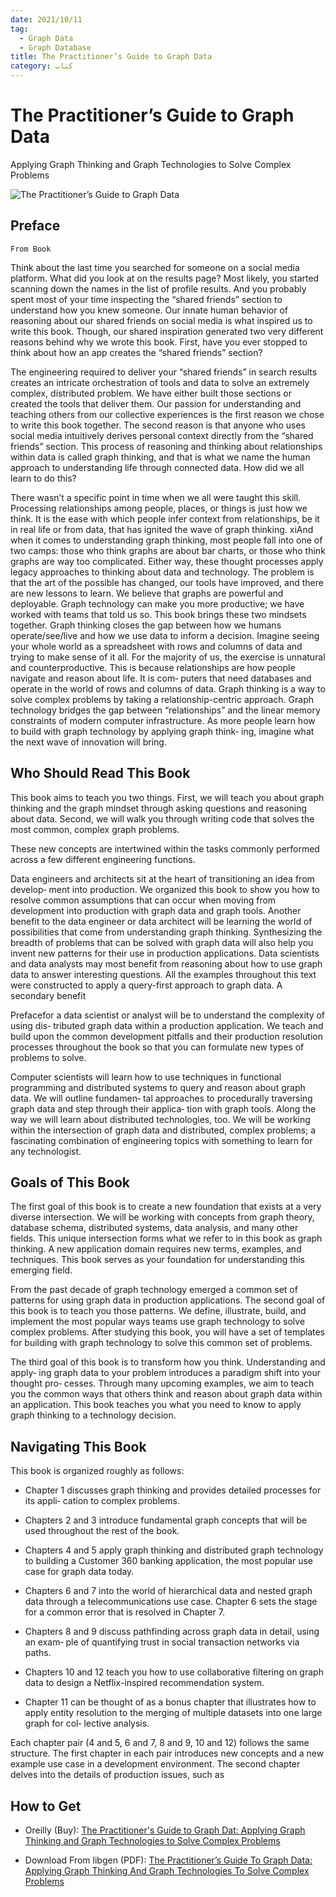 ```yaml
---
date: 2021/10/11
tag:
  - Graph Data
  - Graph Database
title: The Practitioner’s Guide to Graph Data
category: کتاب
---
```


# The Practitioner’s Guide to Graph Data

Applying Graph Thinking and Graph Technologies to Solve Complex Problems

<div class="ltr">

![The Practitioner’s Guide to Graph Data](/content/The-Practitioners-Guide-To-Graph-Data.png)

## Preface

`From Book`

Think about the last time you searched for someone on a social media platform.
What did you look at on the results page?
Most likely, you started scanning down the names in the list of profile results. And
you probably spent most of your time inspecting the “shared friends” section to
understand how you knew someone.
Our innate human behavior of reasoning about our shared friends on social media is
what inspired us to write this book. Though, our shared inspiration generated two
very different reasons behind why we wrote this book.
First, have you ever stopped to think about how an app creates the “shared friends”
section?

The engineering required to deliver your “shared friends” in search results creates an
intricate orchestration of tools and data to solve an extremely complex, distributed
problem. We have either built those sections or created the tools that deliver them.
Our passion for understanding and teaching others from our collective experiences is
the first reason we chose to write this book together.
The second reason is that anyone who uses social media intuitively derives personal
context directly from the “shared friends” section. This process of reasoning and
thinking about relationships within data is called graph thinking, and that is what we
name the human approach to understanding life through connected data.
How did we all learn to do this?

There wasn’t a specific point in time when we all were taught this skill. Processing
relationships among people, places, or things is just how we think.
It is the ease with which people infer context from relationships, be it in real life or
from data, that has ignited the wave of graph thinking.
xiAnd when it comes to understanding graph thinking, most people fall into one of two
camps: those who think graphs are about bar charts, or those who think graphs are
way too complicated. Either way, these thought processes apply legacy approaches to
thinking about data and technology. The problem is that the art of the possible has
changed, our tools have improved, and there are new lessons to learn.
We believe that graphs are powerful and deployable. Graph technology can make you
more productive; we have worked with teams that told us so.
This book brings these two mindsets together.
Graph thinking closes the gap between how we humans operate/see/live and how we
use data to inform a decision. Imagine seeing your whole world as a spreadsheet with
rows and columns of data and trying to make sense of it all. For the majority of us,
the exercise is unnatural and counterproductive.
This is because relationships are how people navigate and reason about life. It is com‐
puters that need databases and operate in the world of rows and columns of data.
Graph thinking is a way to solve complex problems by taking a relationship-centric
approach. Graph technology bridges the gap between “relationships” and the linear
memory constraints of modern computer infrastructure.
As more people learn how to build with graph technology by applying graph think‐
ing, imagine what the next wave of innovation will bring.

## Who Should Read This Book

This book aims to teach you two things. First, we will teach you about graph thinking
and the graph mindset through asking questions and reasoning about data. Second,
we will walk you through writing code that solves the most common, complex graph
problems.

These new concepts are intertwined within the tasks commonly performed across a
few different engineering functions.

Data engineers and architects sit at the heart of transitioning an idea from develop‐
ment into production. We organized this book to show you how to resolve common
assumptions that can occur when moving from development into production with
graph data and graph tools. Another benefit to the data engineer or data architect will
be learning the world of possibilities that come from understanding graph thinking.
Synthesizing the breadth of problems that can be solved with graph data will also help
you invent new patterns for their use in production applications.
Data scientists and data analysts may most benefit from reasoning about how to use
graph data to answer interesting questions. All the examples throughout this text
were constructed to apply a query-first approach to graph data. A secondary benefit

Prefacefor a data scientist or analyst will be to understand the complexity of using dis‐
tributed graph data within a production application. We teach and build upon the
common development pitfalls and their production resolution processes throughout
the book so that you can formulate new types of problems to solve.

Computer scientists will learn how to use techniques in functional programming and
distributed systems to query and reason about graph data. We will outline fundamen‐
tal approaches to procedurally traversing graph data and step through their applica‐
tion with graph tools. Along the way we will learn about distributed technologies, too.
We will be working within the intersection of graph data and distributed, complex
problems; a fascinating combination of engineering topics with something to learn
for any technologist.

## Goals of This Book

The first goal of this book is to create a new foundation that exists at a very diverse
intersection. We will be working with concepts from graph theory, database schema,
distributed systems, data analysis, and many other fields. This unique intersection
forms what we refer to in this book as graph thinking. A new application domain
requires new terms, examples, and techniques. This book serves as your foundation
for understanding this emerging field.

From the past decade of graph technology emerged a common set of patterns for
using graph data in production applications. The second goal of this book is to teach
you those patterns. We define, illustrate, build, and implement the most popular ways
teams use graph technology to solve complex problems. After studying this book, you
will have a set of templates for building with graph technology to solve this common
set of problems.

The third goal of this book is to transform how you think. Understanding and apply‐
ing graph data to your problem introduces a paradigm shift into your thought pro‐
cesses. Through many upcoming examples, we aim to teach you the common ways
that others think and reason about graph data within an application. This book
teaches you what you need to know to apply graph thinking to a technology decision.

## Navigating This Book

This book is organized roughly as follows:

- Chapter 1 discusses graph thinking and provides detailed processes for its appli‐
  cation to complex problems.

- Chapters 2 and 3 introduce fundamental graph concepts that will be used
  throughout the rest of the book.

- Chapters 4 and 5 apply graph thinking and distributed graph technology to
  building a Customer 360 banking application, the most popular use case for
  graph data today.

- Chapters 6 and 7 into the world of hierarchical data and nested graph data
  through a telecommunications use case. Chapter 6 sets the stage for a common
  error that is resolved in Chapter 7.

- Chapters 8 and 9 discuss pathfinding across graph data in detail, using an exam‐
  ple of quantifying trust in social transaction networks via paths.

- Chapters 10 and 12 teach you how to use collaborative filtering on graph data to
  design a Netflix-inspired recommendation system.

- Chapter 11 can be thought of as a bonus chapter that illustrates how to apply
  entity resolution to the merging of multiple datasets into one large graph for col‐
  lective analysis.

Each chapter pair (4 and 5, 6 and 7, 8 and 9, 10 and 12) follows the same structure.
The first chapter in each pair introduces new concepts and a new example use case in
a development environment. The second chapter delves into the details of production
issues, such as

## How to Get

- Oreilly (Buy): [The Practitioner's Guide to Graph Dat: Applying Graph Thinking and Graph Technologies to Solve Complex Problems](https://www.oreilly.com/library/view/the-practitioners-guide/9781492044062/)

- Download From libgen (PDF): [The Practitioner’s Guide To Graph Data: Applying Graph Thinking And Graph Technologies To Solve Complex Problems](http://libgen.is/book/index.php?md5=2F852C74D4139268D520CB3E4B1662D3)

</div>
